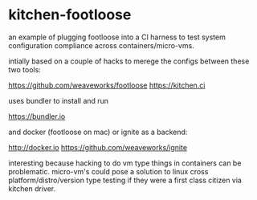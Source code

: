 # kitchen-footloose
an example of plugging footloose into a CI harness to test system configuration compliance across containers/micro-vms.

intially based on a couple of hacks to merege the configs between these two tools:

https://github.com/weaveworks/footloose
https://kitchen.ci

uses bundler to install and run

https://bundler.io


and docker (footloose on mac) or ignite as a backend:

http://docker.io
https://github.com/weaveworks/ignite

interesting because hacking to do vm type things in containers can be problematic. 
micro-vm's could pose a solution to linux cross platform/distro/version type testing if they were a first class citizen via kitchen driver.

